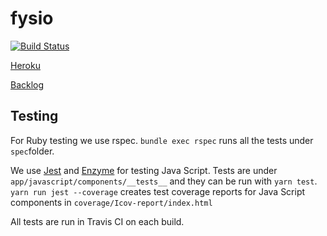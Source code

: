 # fysio

[![Build Status](https://travis-ci.org/Mahtis/ProfilerApp.svg?branch=master)](https://travis-ci.org/Mahtis/ProfilerApp)

[Heroku](https://frozen-dawn-89255.herokuapp.com)

[Backlog](https://docs.google.com/spreadsheets/d/1jfjklsfU010FvHHj6rzSbhvvMsHWwTzUubCUJlhY1pw/) 

## Testing

For Ruby testing we use rspec. `bundle exec rspec` runs all the tests under `spec`folder.

We use [Jest](https://facebook.github.io/jest/) and [Enzyme](http://airbnb.io/enzyme/) for testing Java Script. Tests 
are under `app/javascript/components/__tests__` and they can be run with `yarn test`. `yarn run jest --coverage`
creates test coverage reports for Java Script components in `coverage/Icov-report/index.html`

All tests are run in Travis CI on each build.
